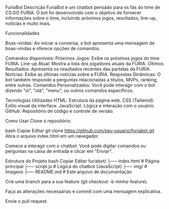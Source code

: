 FuriaBot
Descrição
FuriaBot é um chatbot pensado para os fãs do time de CS:GO FURIA. O bot foi desenvolvido com o objetivo de fornecer informações sobre o time, incluindo próximos jogos, resultados, line-up, notícias e muito mais. 

Funcionalidades

Boas-vindas: Ao iniciar a conversa, o bot apresenta uma mensagem de boas-vindas e oferece opções de comandos.

Comandos disponíveis:
Próximos Jogos: Exibe os próximos jogos do time FURIA.
Line-up Atual: Mostra a lista dos jogadores atuais da FURIA.
Últimos Resultados: Apresenta os resultados recentes das partidas da FURIA.
Notícias: Exibe as últimas notícias sobre a FURIA.
Respostas Dinâmicas: O bot também responde a perguntas relacionadas a títulos, MVPs, ranking, entre outras.
Comandos Personalizados: Você pode interagir com o bot dizendo "oi", "olá", "menu", ou outros comandos específicos.

Tecnologias Utilizadas
HTML: Estrutura da página web.
CSS (Tailwind): Estilo visual da interface.
JavaScript: Lógica e interação com o usuário.
GitHub: Repositório de código e controle de versão.

Como Usar
Clone o repositório:

bash
Copiar
Editar
git clone https://github.com/seu-usuario/furiabot.git
Abra o arquivo index.html em um navegador.

Comece a interagir com o chatbot. Você pode digitar comandos ou perguntas na caixa de entrada e clicar em "Enviar".

Estrutura do Projeto
bash
Copiar
Editar
furiabot/
├── index.html         # Página principal
├── script.js          # Lógica do chatbot (JavaScript)
├── img/               # Imagens 
├── README.md          # Este arquivo de documentação


Crie uma branch para a sua feature (git checkout -b minha-feature).

Faça as alterações necessárias e commit com uma mensagem explicativa.

Envie o pull request.
